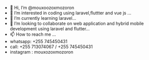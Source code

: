 - 👋 Hi, I’m @mouxoozoxmozoron
- 👀 I’m interested in coding using laravel,fluttter and  vue js ...
- 🌱 I’m currently learning laravel...
- 💞️ I’m looking to collaborate on web application and hybrid mobile development using laravel and flutter...
- 📫 How to reach me ...
- whatsapp: +255 745450431
- call: +255 713074067 / +255 745450431
-  instagram : mouxozoxmozoron

<!---
mouxoozoxmozoron/mouxoozoxmozoron is a ✨ special ✨ repository because its `README.md` (this file) appears on your GitHub profile.
You can click the Preview link to take a look at your changes.
--->
